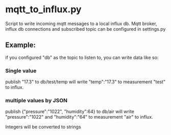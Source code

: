 # mqtt_to_influx.py

Script to write incoming mqtt messages to a local influx db.
Mqtt broker, influx db connections and subscribed topic can be configured in settings.py

## Example:
if you configured "db" as the topic to listen to, you can write data like so:

### Single value
publish "17.3"  to db/test/temp
will write "temp":"17.3" to measurement "test" to influx.

### multiple values by JSON
publish {"pressure":"1022", "humidity":64}  to db/air
will write "pressure":"1022" and "humidity":"64" to measurement "air" to influx.

Integers will be converted to strings
